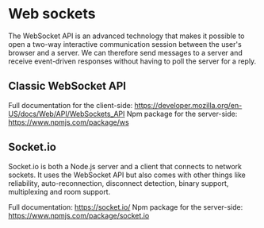 # Web sockets

The WebSocket API is an advanced technology that makes it possible to open a two-way interactive communication session between the user's browser and a server. We can therefore send messages to a server and receive event-driven responses without having to poll the server for a reply.

## Classic WebSocket API

Full documentation for the client-side: https://developer.mozilla.org/en-US/docs/Web/API/WebSockets_API
Npm package for the server-side: https://www.npmjs.com/package/ws

## Socket.io

Socket.io is both a Node.js server and a client that connects to network sockets. It uses the WebSocket API but also comes with other things like reliability, auto-reconnection, disconnect detection, binary support, multiplexing and room support.

Full documentation: https://socket.io/
Npm package for the server-side: https://www.npmjs.com/package/socket.io
